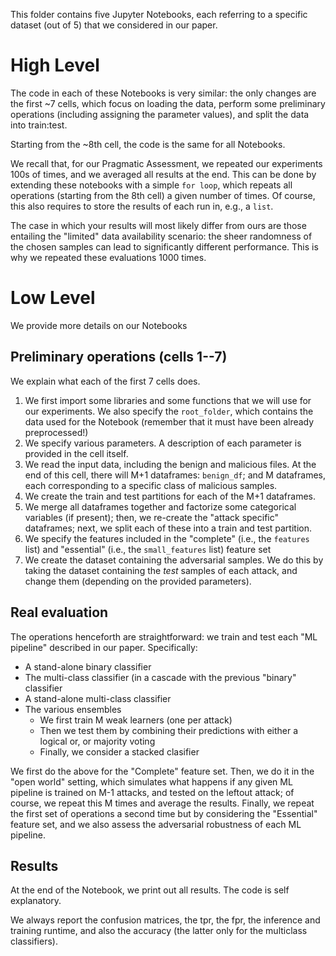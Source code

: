 This folder contains five Jupyter Notebooks, each referring to a specific dataset (out of 5) that we considered in our paper. 

# High Level

The code in each of these Notebooks is very similar: the only changes are the first ~7 cells, which focus on loading the data, perform some preliminary operations (including assigning the parameter values), and split the data into train:test.

Starting from the ~8th cell, the code is the same for all Notebooks. 

We recall that, for our Pragmatic Assessment, we repeated our experiments 100s of times, and we averaged all results at the end. This can be done by extending these notebooks with a simple ```for loop```, which repeats all operations (starting from the 8th cell) a given number of times. Of course, this also requires to store the results of each run in, e.g., a ```list```. 

The case in which your results will most likely differ from ours are those entailing the "limited" data availability scenario: the sheer randomness of the chosen samples can lead to significantly different performance. This is why we repeated these evaluations 1000 times.


# Low Level

We provide more details on our Notebooks

## Preliminary operations (cells 1--7)

We explain what each of the first 7 cells does.

1. We first import some libraries and some functions that we will use for our experiments. We also specify the ```root_folder```, which contains the data used for the Notebook (remember that it must have been already preprocessed!)
2. We specify various parameters. A description of each parameter is provided in the cell itself.
3. We read the input data, including the benign and malicious files. At the end of this cell, there will M+1 dataframes: ```benign_df```; and M dataframes, each corresponding to a specific class of malicious samples.
4. We create the train and test partitions for each of the M+1 dataframes.
5. We merge all dataframes together and factorize some categorical variables (if present); then, we re-create the "attack specific" dataframes; next, we split each of these into a train and test partition.
6. We specify the features included in the "complete" (i.e., the ```features``` list) and "essential" (i.e., the ```small_features``` list) feature set
7. We create the dataset containing 
the adversarial samples. We do this 
by taking the dataset containing the _test_ samples of each attack, and change them (depending on the provided parameters). 

## Real evaluation 

The operations henceforth are straightforward: we train and test each "ML pipeline" described in our paper. Specifically:

* A stand-alone binary classifier
* The multi-class classifier (in a cascade with the previous "binary" classifier
* A stand-alone multi-class classifier
* The various ensembles
  * We first train M weak learners (one per attack)
  * Then we test them by combining their predictions with either a logical or, or majority voting
  * Finally, we consider a stacked clasifier

We first do the above for the "Complete" feature set. Then, we do it in the "open world" setting, which simulates what happens if any given ML pipeline is trained on M-1 attacks, and tested on the leftout attack; of course, we repeat this M times and average the results.
Finally, we repeat the first set of operations a second time but by considering the "Essential" feature set, and we also assess the adversarial robustness of each ML pipeline. 

## Results

At the end of the Notebook, we print out all results. The code is self explanatory.

We always report the confusion matrices, the tpr, the fpr, the inference and training runtime, and also the accuracy (the latter only for the multiclass classifiers).

